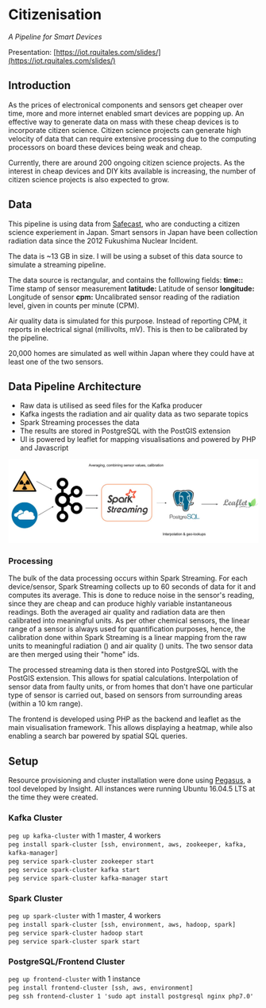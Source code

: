 # Citizenisation
_A Pipeline for Smart Devices_

Presentation: [https://iot.rquitales.com/slides/](https://iot.rquitales.com/slides/)
## Introduction
As the prices of electronical components and sensors get cheaper over time, more and more internet enabled smart devices are popping up. An effective way to generate data on mass with these cheap devices is to incorporate citizen science. Citizen science projects can generate high velocity of data that can require extensive processing due to the computing processors on board these devices being weak and cheap.

Currently, there are around 200 ongoing citizen science projects. As the interest in cheap devices and DIY kits available is increasing, the number of citizen science projects is also expected to grow.

## Data
This pipeline is using data from [Safecast](https://blog.safecast.org/data/), who are conducting a citizen science experiement in Japan. Smart sensors in Japan have been collection radiation data since the 2012 Fukushima Nuclear Incident.

The data is ~13 GB in size. I will be using a subset of this data source to simulate a streaming pipeline.

The data source is rectangular, and contains the folllowing fields:
 **time::** Time stamp of sensor measurement
 **latitude:** Latitude of sensor
 **longitude:** Longitude of sensor
 **cpm:** Uncalibrated sensor reading of the radiation level, given in counts per minute (CPM).

 Air quality data is simulated for this purpose. Instead of reporting CPM, it reports in electrical signal (millivolts, mV). This is then to be calibrated by the pipeline.

 20,000 homes are simulated as well within Japan where they could have at least one of the two sensors.

## Data Pipeline Architecture
  - Raw data is utilised as seed files for the Kafka producer
  - Kafka ingests the radiation and air quality data as two separate topics
  - Spark Streaming processes the data
  - The results are stored in PostgreSQL with the PostGIS extension
  - UI is powered by leaflet for mapping visualisations and powered by PHP and Javascript

![Pipeline](./img/pipeline.jpg)

### Processing
The bulk of the data processing occurs within Spark Streaming. For each device/sensor, Spark Streaming collects up to 60 seconds of data for it and computes its average. This is done to reduce noise in the sensor's reading, since they are cheap and can produce highly variable instantaneous readings. Both the averaged air quality and radiation data are then calibrated into meaningful units. As per other chemical sensors, the linear range of a sensor is always used for quantification purposes, hence, the calibration done within Spark Streaming is a linear mapping from the raw units to meaningful radiation () and air quality () units. The two sensor data are then merged using their "home" ids.

The processed streaming data is then stored into PostgreSQL with the PostGIS extension. This allows for spatial calculations. Interpolation of sensor data from faulty units, or from homes that don't have one particular type of sensor is carried out, based on sensors from surrounding areas (within a 10 km range).

The frontend is developed using PHP as the backend and leaflet as the main visualisation framework. This allows displaying a heatmap, while also enabling a search bar powered by spatial SQL queries.

## Setup
Resource provisioning and cluster installation were done using [Pegasus](https://github.com/InsightDataScience/pegasus), a tool developed by Insight.
All instances were running Ubuntu 16.04.5 LTS at the time they were created.

### Kafka Cluster
`peg up kafka-cluster` with 1 master, 4 workers  
`peg install spark-cluster [ssh, environment, aws, zookeeper, kafka, kafka-manager]`  
`peg service spark-cluster zookeeper start`  
`peg service spark-cluster kafka start`  
`peg service spark-cluster kafka-manager start`  

### Spark Cluster
`peg up spark-cluster` with 1 master, 4 workers  
`peg install spark-cluster [ssh, environment, aws, hadoop, spark]`  
`peg service spark-cluster hadoop start`  
`peg service spark-cluster spark start`  

### PostgreSQL/Frontend Cluster
`peg up frontend-cluster` with 1 instance  
`peg install frontend-cluster [ssh, aws, environment]`  
`peg ssh frontend-cluster 1 'sudo apt install postgresql nginx php7.0'`
